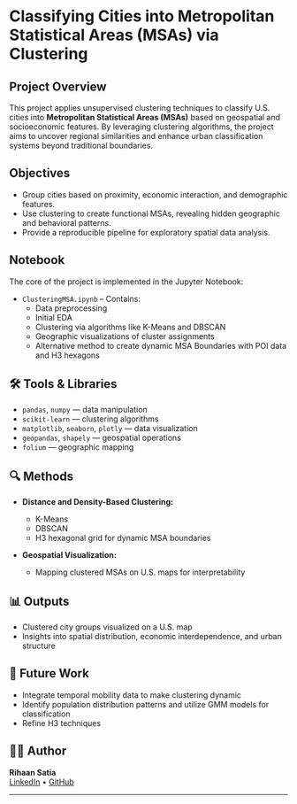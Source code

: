# Classifying Cities into Metropolitan Statistical Areas (MSAs) via Clustering

## Project Overview

This project applies unsupervised clustering techniques to classify U.S. cities into **Metropolitan Statistical Areas (MSAs)** based on geospatial and socioeconomic features. By leveraging clustering algorithms, the project aims to uncover regional similarities and enhance urban classification systems beyond traditional boundaries.

## Objectives

- Group cities based on proximity, economic interaction, and demographic features.
- Use clustering to create functional MSAs, revealing hidden geographic and behavioral patterns.
- Provide a reproducible pipeline for exploratory spatial data analysis.

## Notebook

The core of the project is implemented in the Jupyter Notebook:

- `ClusteringMSA.ipynb` – Contains:
  - Data preprocessing
  - Initial EDA
  - Clustering via algorithms like K-Means and DBSCAN
  - Geographic visualizations of cluster assignments
  - Alternative method to create dynamic MSA Boundaries with POI data and H3 hexagons

## 🛠️ Tools & Libraries

- `pandas`, `numpy` — data manipulation
- `scikit-learn` — clustering algorithms
- `matplotlib`, `seaborn`, `plotly` — data visualization
- `geopandas`, `shapely` — geospatial operations
- `folium`  — geographic mapping

## 🔍 Methods

- **Distance and Density-Based Clustering:** 
  - K-Means
  - DBSCAN
  - H3 hexagonal grid for dynamic MSA boundaries

- **Geospatial Visualization:**
  - Mapping clustered MSAs on U.S. maps for interpretability

## 📊 Outputs

- Clustered city groups visualized on a U.S. map
- Insights into spatial distribution, economic interdependence, and urban structure

## 🧠 Future Work

- Integrate temporal mobility data to make clustering dynamic
- Identify population distribution patterns and utilize GMM models for classification
- Refine H3 techniques

## 🧑‍💻 Author

**Rihaan Satia**  
[LinkedIn](https://www.linkedin.com/in/rihaansatia) • [GitHub](https://github.com/RihaanSatia)

---
